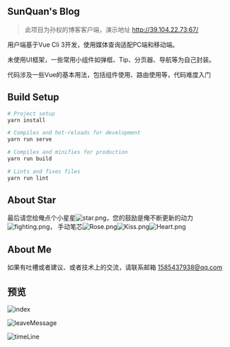 ## SunQuan's Blog
>此项目为孙权的博客客户端，演示地址 http://39.104.22.73:67/

用户端基于Vue Cli 3开发，使用媒体查询适配PC端和移动端。

未使用UI框架，一些常用小组件如弹框、Tip、分页器、导航等为自己封装。

代码涉及一些Vue的基本用法，包括组件使用、路由使用等，代码难度入门

## Build Setup
``` bash
# Project setup
yarn install

# Compiles and hot-reloads for development
yarn run serve

# Compiles and minifies for production
yarn run build

# Lints and fixes files
yarn run lint
```


## About Star
最后请您给俺点个小星星![star.png](https://res.wx.qq.com/mpres/htmledition/images/icon/emotion/21.gif)，您的鼓励是俺不断更新的动力![fighting.png](https://res.wx.qq.com/mpres/htmledition/images/icon/emotion/100.gif)，
手动笔芯![Rose.png](https://res.wx.qq.com/mpres/htmledition/images/icon/emotion/63.gif)![Kiss.png](https://res.wx.qq.com/mpres/htmledition/images/icon/emotion/65.gif)![Heart.png](https://res.wx.qq.com/mpres/htmledition/images/icon/emotion/66.gif)

## About Me
如果有吐槽或者建议、或者技术上的交流，请联系邮箱 1585437938@qq.com

## 预览
![index](https://github.com/SunQQQ/SunQBlog-AdminSide/blob/master/static/ReadMeImg/index.png)

![leaveMessage](https://github.com/SunQQQ/SunQBlog-AdminSide/blob/master/static/ReadMeImg/leaveMessage.png)

![timeLine](https://github.com/SunQQQ/SunQBlog-AdminSide/blob/master/static/ReadMeImg/timeLine.png)